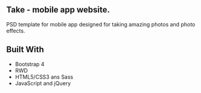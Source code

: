 ## Take - mobile app website.
PSD template for mobile app designed for taking amazing photos and photo effects.

## Built With

* Bootstrap 4
* RWD
* HTML5/CSS3 ans Sass
* JavaScript and jQuery



